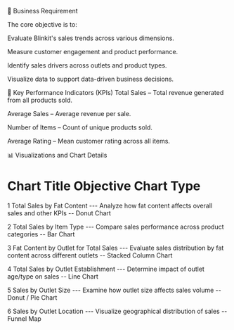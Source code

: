 🧾 Business Requirement

The core objective is to:

Evaluate Blinkit's sales trends across various dimensions.

Measure customer engagement and product performance.

Identify sales drivers across outlets and product types.

Visualize data to support data-driven business decisions.

📌 Key Performance Indicators (KPIs)
Total Sales – Total revenue generated from all products sold.

Average Sales – Average revenue per sale.

Number of Items – Count of unique products sold.

Average Rating – Mean customer rating across all items.

📊 Visualizations and Chart Details

#	Chart Title	Objective	Chart Type

1	Total Sales by Fat Content	---    Analyze how fat content affects overall sales and other KPIs  --	Donut Chart

2	Total Sales by Item Type	--- Compare sales performance across product categories  --	Bar Chart

3	Fat Content by Outlet for Total Sales	 --- Evaluate sales distribution by fat content across different outlets  --	Stacked Column Chart

4	Total Sales by Outlet Establishment	 ---  Determine impact of outlet age/type on sales --	Line Chart

5	Sales by Outlet Size	--- Examine how outlet size affects sales volume --	Donut / Pie Chart

6	Sales by Outlet Location	---  Visualize geographical distribution of sales --	Funnel Map
